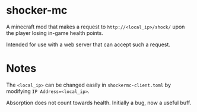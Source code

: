 # shocker-mc
A minecraft mod that makes a request to `http://<local_ip>/shock/` upon the player losing in-game health points.

Intended for use with a web server that can accept such a request.

# Notes
The `<local_ip>` can be changed easily in `shockermc-client.toml` by modifying `IP Address=<local_ip>`.

Absorption does not count towards health. Initially a bug, now a useful buff.
